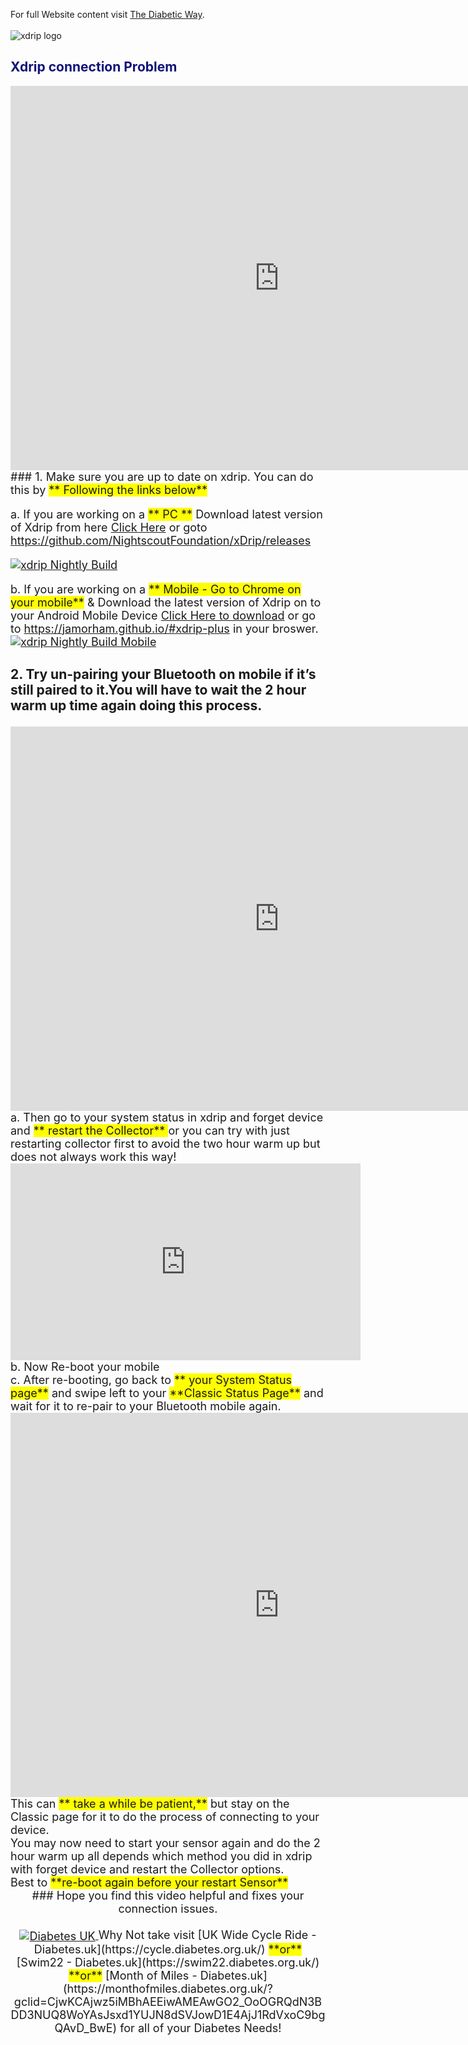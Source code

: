 <!-- this is not on github server its local only and run my mkdocs server!
docs made by tunasalad 2019- 2023-->


For full Website content visit [The Diabetic Way](https://www.thediabeticway.co.uk/index.php/en/).
<br>
<br>
<img width="auto" height="auto" border="0" align="center"  src="/my-project/img/xdrip/the groups blood my xdrip_logo_white_cloud.png" title="xdrip logo"/></a><br>
## <span style="color:#111478">Xdrip connection Problem </span> <br>

<iframe width="860" height="615" src="https://www.youtube.com/embed/WfKZ2_Hv3nE" title="YouTube video player" frameborder="0" allow="accelerometer; autoplay; clipboard-write; encrypted-media; gyroscope; picture-in-picture" allowfullscreen></iframe><br>  
<font size="4"> 
### 1. Make sure you are up to date on xdrip. You can do this by <span style="background-color: #FFFF00">** Following the links below**</span><br>

a. If you are working on a <span style="background-color: #FFFF00">** PC **</span> Download latest version of Xdrip from here <a href="https://github.com/NightscoutFoundation/xDrip/releases" target="_blank" title="xdrip Nightly build PC">Click Here</a> or goto https://github.com/NightscoutFoundation/xDrip/releases <br>

 <a href="https://github.com/NightscoutFoundation/xDrip/releases" target="_blank">
  <img width="auto" height="auto" border="0" align="center"  src="/my-project/img/xdrip/xdrip_nightly build logo.jpg" title="xdrip Nightly Build"/></a><br>

b. If you are working on a <span style="background-color: #FFFF00">** Mobile - Go to Chrome on your mobile**</span> & Download the latest version of Xdrip on to your Android Mobile Device <a href=" https://jamorham.github.io/#xdrip-plus" target="_blank" title="Download Xdrip from mobile">Click Here to download</a> or go to https://jamorham.github.io/#xdrip-plus in your broswer.
 <a href="https://jamorham.github.io/#xdrip-plus" target="_blank">
  <img width="auto" height="auto" border="0" align="center"  src="/my-project/img/xdrip/Nightly Build Mobile link.jpg" title="xdrip Nightly Build Mobile"/></a><br>
### 2. Try un-pairing your Bluetooth on mobile if it’s still paired to it.You will have to wait the 2 hour warm up time again doing this process.<br>
  <iframe width="860" height="615" src="https://www.youtube.com/embed/YVy_qxeHpog" title="YouTube video player" frameborder="0" allow="accelerometer; autoplay; clipboard-write; encrypted-media; gyroscope; picture-in-picture" allowfullscreen></iframe><br>
  a. Then go to your system status in xdrip and forget device and <span style="background-color: #FFFF00">** restart the Collector** </span>or you can try with just restarting collector first to avoid the two hour warm up but does not always work this way!<br>
   <iframe width="560" height="315" src="https://www.youtube.com/embed/tUckHWhXiFQ" title="YouTube video player" frameborder="0" allow="accelerometer; autoplay; clipboard-write; encrypted-media; gyroscope; picture-in-picture" allowfullscreen></iframe><br>
   b. Now Re-boot your mobile <br>
   c. After re-booting, go back to <span style="background-color: #FFFF00">** your System Status page**</span> and swipe left to your <span style="background-color: #FFFF00">**Classic Status Page**</span> and wait for it to re-pair to your Bluetooth mobile again.<br>
   
  <iframe width="860" height="615" src="https://www.youtube.com/embed/WfKZ2_Hv3nE?start=100" title="YouTube video player" frameborder="0" allow="accelerometer; autoplay; clipboard-write; encrypted-media; gyroscope; picture-in-picture" allowfullscreen></iframe><br>
   This can <span style="background-color: #FFFF00">** take a while be patient,**</span> but stay on the Classic page for it to do the process of connecting to your device.<br>
   You may now need to start your sensor again and do the 2 hour warm up all depends which method you did in xdrip with forget device and restart the Collector options.<br>
Best to <span style="background-color: #FFFF00">**re-boot again before your restart Sensor**</span><br>
<center>
### Hope you find this video helpful and fixes your connection issues.<br><br></center>
   


<a href="https://www.diabetes.org.uk/" target="_blank">
 <center> <img width="auto" height="auto" border="0" align="center"  src="/my-project/img/Diabetesuk/pngarea.com_rutgers-logo-png-8467605.png" title="Diabetes UK"/>
</a>               Why Not take visit [UK Wide Cycle Ride - Diabetes.uk](https://cycle.diabetes.org.uk/) <span style="background-color: #FFFF00">**or**</span>  [Swim22 - Diabetes.uk](https://swim22.diabetes.org.uk/) <span style="background-color: #FFFF00">**or**</span> [Month of Miles - Diabetes.uk](https://monthofmiles.diabetes.org.uk/?gclid=CjwKCAjwz5iMBhAEEiwAMEAwGO2_OoOGRQdN3BDD3NUQ8WoYAsJsxd1YUJN8dSVJowD1E4AjJ1RdVxoC9bgQAvD_BwE) for all of your Diabetes Needs!
</center>


</font>
   <!--  
  ******************************************************************************************************************
  mkdocs.yml    # The configuration file.
    docs/
    index.md  # The documentation homepage.
       ...       # Other markdown pages, images and other files.
		
		*************************************************************************
		center text**
		## <center>Now Do  </center><br>
		
		*************************************************************
		
		
<a href="http://nightscout.github.io/pages/update-fork/" target="_blank">
  <img width="auto" height="auto" border="0" align="center"  src="/img/Nightscout/Time to Update Nightscout.png" title="Update Tool"/></a>		
		
		
adding 	Yellow Hightligher!!!!!!!!	with bold too
<span style="background-color: #FFFF00">**Marked text**</span>


<a>
  <img width="auto" height="auto" border="0" align="center"  src="/img/Nightscout/Time to Update Nightscout.png" title="Update Tool"/></a>	




Adding a image with link
<a href="https://www.youtube.com/watch?v=MFsbm45b6YY" target="_blank">
  <img width="auto" height="auto" border="0" align="center"  src="/img/Part 1 Setting up Github 2021/Github account details.jpg" title="github account details"/>
</a><br>


Adding Video

<iframe width="850" height="415" src="https://www.youtube.com/embed/MFsbm45b6YY" title="YouTube video player" frameborder="0" allow="accelerometer; autoplay; clipboard-write; encrypted-media; gyroscope; picture-in-picture" allowfullscreen></iframe>


Adding an embeded video
<iframe id="video3" width="560" height="315" src="https://www.youtube.com/embed/o7-T2IrDJ_A" title="YouTube video player" frameborder="0" allow="accelerometer; autoplay; clipboard-write; encrypted-media; gyroscope; picture-in-picture" allowfullscreen></iframe>


Note
**Note:** a note is something that needs to be mentioned but is apart from the context.


List
This is a regular paragraph.

Paragraph:

1. **Now Open another tab**  to make a Mongodb Atlas** Account: <a href="https://www.mongodb.com/cloud/atlas" target="_blank" title="Click Start Free">See Here</a> 
  and **click** Start Free
 <img width="auto" height="auto" border="0" align="center"  src="/img/Atlas/MongoDB Atlas start free.jpg"Click Start"/>
   2. Sub item two
   3. Sub item three
2. Item two



font size
<font size="4">

</font>

link
<a href=" https://github.com/" target="_blank" title="First create a user account by going to">Click Here</a>


Table
| Syntax | Description |
| ----------- | ----------- |
| Header | Title |
| Paragraph | Text |


Video in a box border!

<table width="1166" border="1" style="border-color: #000000; background-color: #ffffff;" cellpadding="1" cellspacing="1" height="98">
<tbody>
<tr style="height: 16px;">
<td style="width: 1158px; border-color: #000000; background-color: #5B9BD5;" fff=""><span style="font-size: 14pt;"><span style="color: #ffffff;">video Instructions,</span></span></td>
</tr>
<tr style="height: 56.4063px;">
<td style="width: 1158px; border-color: #000000;"><span style="font-family: tahoma, arial, helvetica, sans-serif; font-size: 14pt;">
 <iframe id="video3" width="860" height="515" src="https://www.youtube.com/embed/6o3AdkQBVog" title="YouTube video player" frameborder="0" allow="accelerometer; autoplay; clipboard-write; encrypted-media; gyroscope; picture-in-picture" allowfullscreen></iframe>  </span></td>
</tr>
</tbody>
</table>
*****************************************************
Warning Note<table width="1266" border="1" style="border-color: #000000; background-color: #ffffff;" cellpadding="1" cellspacing="1" height="98">
<tbody>
<tr style="height: 16px;">
<td style="width: 1158px; border-color: #000000; background-color: #FF0000;" fff=""><span style="font-size: 14pt;"><strong><span style="color: #ffffff;">Warning!</span></strong></span></td>
</tr>
<tr style="height: 56.4063px;">
<td style="width: 1158px; border-color: #000000;"><span style="font-family: tahoma, arial, helvetica, sans-serif; font-size: 14pt;"> 1: Some new features, updates, or bug fixes may require that you clear your browser cache before you will see the changes taken effect<br/> 2: If you get no errors and no readings after a while see about doing a <a href="http://127.0.0.1:8000/user-guide/Redeploying%20your%20repository/" target="_blank" title="Redeploying your repository link">Redeploying your repository</a> </span></td>
</tr>
</tbody>
</table>

-->
